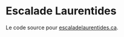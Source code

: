 # Escalade Laurentides

Le code source pour [escaladelaurentides.ca](https://www.escaladelaurentides.ca).
